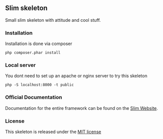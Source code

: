 ## Slim skeleton

Small slim skeleton with attitude and cool stuff.

### Installation

Installation is done via composer

```
php composer.phar install
```

### Local server

You dont need to set up an apache or nginx server to try this skeleton

```
php -S localhost:8000 -t public
```

### Official Documentation

Documentation for the entire framework can be found on the [Slim Website](http://docs.slimframework.com/).

### License

This skeleton is released under the [MIT license](https://github.com/lagseeing/skeleton/blob/master/LICENSE)
